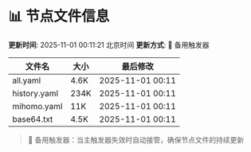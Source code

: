 # 📊 节点文件信息

**更新时间**: 2025-11-01 00:11:21 北京时间
**更新方式**: 🔄 备用触发器

| 文件名 | 大小 | 最后修改 |
|--------|------|----------|
| all.yaml | 4.6K | 2025-11-01 00:11 |
| history.yaml | 234K | 2025-11-01 00:11 |
| mihomo.yaml | 11K | 2025-11-01 00:11 |
| base64.txt | 4.5K | 2025-11-01 00:11 |

> 🔄 备用触发器：当主触发器失效时自动接管，确保节点文件的持续更新
